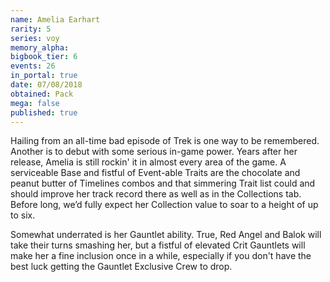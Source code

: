 ```yaml
---
name: Amelia Earhart
rarity: 5
series: voy
memory_alpha:
bigbook_tier: 6
events: 26
in_portal: true
date: 07/08/2018
obtained: Pack
mega: false
published: true
---
```


Hailing from an all-time bad episode of Trek is one way to be remembered. Another is to debut with some serious in-game power. Years after her release, Amelia is still rockin' it in almost every area of the game. A serviceable Base and fistful of Event-able Traits are the chocolate and peanut butter of Timelines combos and that simmering Trait list could and should improve her track record there as well as in the Collections tab. Before long, we’d fully expect her Collection value to soar to a height of up to six.

Somewhat underrated is her Gauntlet ability. True, Red Angel and Balok will take their turns smashing her, but a fistful of elevated Crit Gauntlets will make her a fine inclusion once in a while, especially if you don't have the best luck getting the Gauntlet Exclusive Crew to drop.
